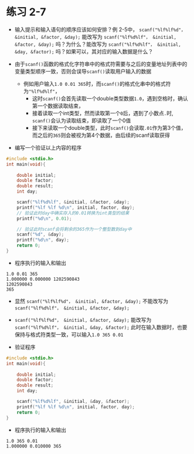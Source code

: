 # 练习 2-7
- 输入提示和输入语句的顺序应该如何安排？例 2-5中， `scanf("%lf%lf%d"， &initial, &factor, &day);` 能改写为 `scanf("%lf%d%lf"， &initial, &factor, &day);` 吗？为什么？能改写为 `scanf("%lf%d%lf"， &initial, &day, &factor);` 吗？如果可以，其对应的输入数据是什么？

- 由于`scanf()`函数的格式化字符串中的格式符需要与之后的变量地址列表中的变量类型顺序一致，否则会误导`scanf()`读取用户输入的数据
  - 例如用户输入`1.0 0.01 365`时，而`scanf()`的格式化串中的格式符为`"%lf%d%lf"`，
    - 这时`scanf()`会首先读取一个double类型数据`1.0`，遇到空格时，确认第一个数据读取结束，
    - 接着读取一个int类型，然而读取第一个`0`后，遇到了小数点`.`时, `scanf()`会认为读取结束，即读取了一个0值
    - 接下来读取一个double类型，此时`scanf()`会读取`.01`作为第3个值，而之后的`365`则会被视为第4个数据，由后续的scanf读取获得

- 编写一个验证以上内容的程序
```c
#include <stdio.h>
int main(void){
    
    double initial;
    double factor;
    double result;
    int day;

    scanf("%lf%d%lf", &initial, &factor, &day);
    printf("%lf %lf %d\n", initial, factor, day);
    // 验证此时day中确实存入的0.01转换为int类型的结果
    printf("%d\n", 0.01);

    // 验证此时scanf会将剩余的365作为一个整型数到day中
    scanf("%d", &day);
    printf("%d\n", day);
    return 0;
}
```

- 程序执行的输入和输出
```shell
1.0 0.01 365
1.000000 0.000000 1202590843
1202590843
365
```
- 显然 `scanf("%lf%lf%d"， &initial, &factor, &day);` 不能改写为 `scanf("%lf%d%lf"， &initial, &factor, &day);`

- `scanf("%lf%lf%d"， &initial, &factor, &day);` 能改写为 `scanf("%lf%d%lf"， &initial, &day, &factor);` 此时在输入数据时，也要保持与格式符类型一致，可以输入`1.0 365 0.01`

- 验证程序
```c
#include <stdio.h>
int main(void){
    
    double initial;
    double factor;
    double result;
    int day;

    scanf("%lf%d%lf", &initial, &day, &factor);
    printf("%lf %lf %d\n", initial, factor, day);    
    return 0;
}
```
- 程序执行的输入和输出
```shell
1.0 365 0.01
1.000000 0.010000 365
```